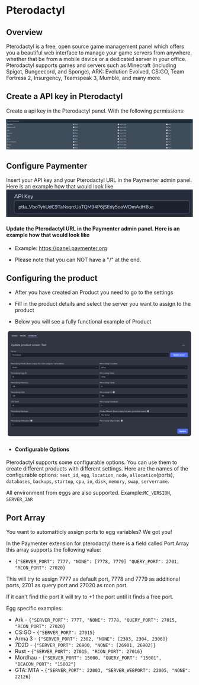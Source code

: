 # Pterodactyl

## Overview

Pterodactyl is a free, open source game management panel which offers you a beautiful web interface to manage your game servers from anywhere, whether that be from a mobile device or a dedicated server in your office. Pterodactyl supports games and servers such as Minecraft (including Spigot, Bungeecord, and Sponge), ARK: Evolution Evolved, CS:GO, Team Fortress 2, Insurgency, Teamspeak 3, Mumble, and many more.

## Create a API key in Pterodactyl

Create a api key in the Pterodactyl panel. With the following permissions:

![image](/assets/images/extensions/pterodactyl/pterodactyl.png)

## Configure Paymenter

Insert your API key and your Pterodactyl URL in the Paymenter admin panel. Here is an example how that would look like
![image](/assets/images/extensions/pterodactyl/apikey.png)

#### Update the Pterodactyl URL in the Paymenter admin panel. Here is an example how that would look like

- Example: <https://panel.paymenter.org>

- Please note that you can NOT have a "/" at the end.

## Configuring the product

- After you have created an Product you need to go to the settings

- Fill in the product details and select the server you want to assign to the product

- Below you will see a fully functional example of Product

![image](/assets/images/extensions/pterodactyl/productsettingsexample2.png)

- #### Configurable Options

Pterodactyl supports some configurable options. You can use them to create different products with different settings. Here are the names of the configurable options:
`nest_id`, `egg`, `location`, `node`, `allocation`(ports), `databases`, `backups`, `startup`, `cpu`, `io`, `disk`, `memory`, `swap`, `servername`.

All environment from eggs are also supported. Example:`MC_VERSION`, `SERVER_JAR`

## Port Array

You want to automatticly assign ports to egg variables? We got you!

In the Paymenter extension for pterodactyl there is a field called Port Array this array supports the following value:

- `{"SERVER_PORT": 7777, "NONE": [7778, 7779] "QUERY_PORT": 2701, "RCON_PORT": 27020}`

This will try to assign 7777 as default port, 7778 and 7779 as additional ports, 2701 as query port and 27020 as rcon port.

If it can't find the port it will try to +1 the port until it finds a free port.

Egg specific examples:

- Ark - `{"SERVER_PORT": 7777, "NONE": 7778, "QUERY_PORT": 27015, "RCON_PORT": 27020}`
- CS:GO - `{"SERVER_PORT": 27015}`
- Arma 3 - `{"SERVER_PORT": 2302, "NONE": [2303, 2304, 2306]}`
- 7D2D - `{"SERVER_PORT": 26900, "NONE": [26901, 26902]}`
- Rust - `{"SERVER_PORT": 27015, "RCON_PORT": 27016}`
- Mordhau - `{"SERVER_PORT": 15000, "QUERY_PORT": "15001", "BEACON_PORT": "15002"}`
- GTA: MTA - `{"SERVER_PORT": 22003, "SERVER_WEBPORT": 22005, "NONE": 22126}`
